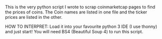 This is the very python script I wrote to scrap coinmarketcap pages to find the prices of coins.
The Coin names are listed in one file and the ticker prices are listed in the other.

HOW TO INTERPRET:
Load it into your favourite python 3 IDE (I use thonny) and just start!
You will need BS4 (Beautiful Soup 4) to run this script.
